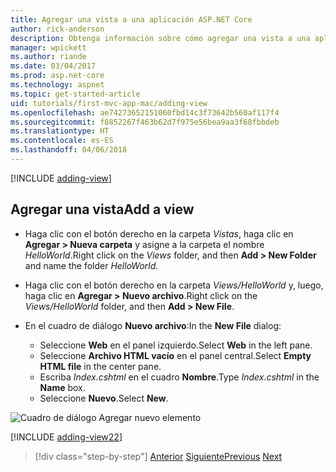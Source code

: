 ```yaml
---
title: Agregar una vista a una aplicación ASP.NET Core
author: rick-anderson
description: Obtenga información sobre cómo agregar una vista a una aplicación ASP.NET Core.
manager: wpickett
ms.author: riande
ms.date: 03/04/2017
ms.prod: asp.net-core
ms.technology: aspnet
ms.topic: get-started-article
uid: tutorials/first-mvc-app-mac/adding-view
ms.openlocfilehash: ae74273652151060fbd14c3f73642b560af117f4
ms.sourcegitcommit: f8852267f463b62d7f975e56bea9aa3f68fbbdeb
ms.translationtype: HT
ms.contentlocale: es-ES
ms.lasthandoff: 04/06/2018
---
```

[!INCLUDE [adding-view](../../includes/mvc-intro/adding_view1.md)]

## <a name="add-a-view"></a><span data-ttu-id="1cfe3-103">Agregar una vista</span><span class="sxs-lookup"><span data-stu-id="1cfe3-103">Add a view</span></span> 

* <span data-ttu-id="1cfe3-104">Haga clic con el botón derecho en la carpeta *Vistas*, haga clic en **Agregar > Nueva carpeta** y asigne a la carpeta el nombre *HelloWorld*.</span><span class="sxs-lookup"><span data-stu-id="1cfe3-104">Right click on the *Views* folder, and then **Add > New Folder** and name the folder *HelloWorld*.</span></span>
* <span data-ttu-id="1cfe3-105">Haga clic con el botón derecho en la carpeta *Views/HelloWorld* y, luego, haga clic en **Agregar > Nuevo archivo**.</span><span class="sxs-lookup"><span data-stu-id="1cfe3-105">Right click on the *Views/HelloWorld* folder, and then **Add > New File**.</span></span>
* <span data-ttu-id="1cfe3-106">En el cuadro de diálogo **Nuevo archivo**:</span><span class="sxs-lookup"><span data-stu-id="1cfe3-106">In the **New File** dialog:</span></span>

  * <span data-ttu-id="1cfe3-107">Seleccione **Web** en el panel izquierdo.</span><span class="sxs-lookup"><span data-stu-id="1cfe3-107">Select **Web** in the left pane.</span></span>
  * <span data-ttu-id="1cfe3-108">Seleccione **Archivo HTML vacío** en el panel central.</span><span class="sxs-lookup"><span data-stu-id="1cfe3-108">Select **Empty HTML file** in the center pane.</span></span>
  * <span data-ttu-id="1cfe3-109">Escriba *Index.cshtml* en el cuadro **Nombre**.</span><span class="sxs-lookup"><span data-stu-id="1cfe3-109">Type *Index.cshtml* in the **Name** box.</span></span>
  * <span data-ttu-id="1cfe3-110">Seleccione **Nuevo**.</span><span class="sxs-lookup"><span data-stu-id="1cfe3-110">Select **New**.</span></span>

![Cuadro de diálogo Agregar nuevo elemento](adding-view/_static/add_view.png)

[!INCLUDE [adding-view22](../../includes/mvc-intro/adding_view2.md)]

> [!div class="step-by-step"]
> <span data-ttu-id="1cfe3-112">[Anterior](adding-controller.md)
> [Siguiente](adding-model.md)</span><span class="sxs-lookup"><span data-stu-id="1cfe3-112">[Previous](adding-controller.md)
[Next](adding-model.md)</span></span>
